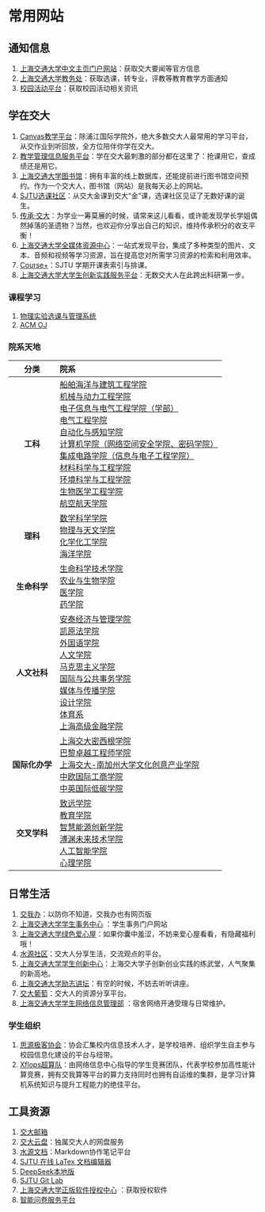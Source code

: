 # 常用网站
## 通知信息
1. [上海交通大学中文主页门户网站](https://www.sjtu.edu.cn/)：获取交大要闻等官方信息
2. [上海交通大学教务处](https://jwc.sjtu.edu.cn/)：获取选课，转专业，评教等教育教学方面通知
3. [校园活动平台](https://activity.sjtu.edu.cn/academic)：获取校园活动相关资讯

## 学在交大
1. [Canvas教学平台](https://oc.sjtu.edu.cn/)：除浦江国际学院外，绝大多数交大人最常用的学习平台，从交作业到听回放，全方位陪伴你学在交大。
2. [教学管理信息服务平台](https://i.sjtu.edu.cn/)：学在交大最刺激的部分都在这里了：抢课用它，查成绩还是用它。
3. [上海交通大学图书馆](https://www.lib.sjtu.edu.cn/f/main/index.shtml)：拥有丰富的线上数据库，还能提前进行图书馆空间预约。作为一个交大人，图书馆（网站）是我每天必上的网站。
4. [SJTU选课社区](https://course.sjtu.plus/)：从交大金课到交大“金”课，选课社区见证了无数好课的诞生。
5. [传承·交大](https://share.dyweb.sjtu.cn/)：为学业一筹莫展的时候，请常来这儿看看，或许能发现学长学姐偶然掉落的圣遗物？当然，也欢迎你分享出自己的知识，维持传承积分的收支平衡！
6. [上海交通大学全媒体资源中心](https://vlc.sjtu.edu.cn/)：一站式发现平台，集成了多种类型的图片、文本、音频和视频等学习资源，旨在提高您对所需学习资源的检索和利用效率。
7. [Course+](https://geek.sjtu.edu.cn/course-plus/)：SJTU 学期开课表索引与排课。
8. [上海交通大学大学生创新实践服务平台](https://prp.jwc.sjtu.edu.cn/)：无数交大人在此跨出科研第一步。
### 课程学习
1. [物理实验选课与管理系统](http://www.phycai.sjtu.edu.cn/)
2. [ACM OJ](https://acm.sjtu.edu.cn/OnlineJudge/)
### 院系天地
|    分类     | 院系                                                                                                                                                                                                                                                                                                                                                                                                                                                              |
| :-------: | :-------------------------------------------------------------------------------------------------------------------------------------------------------------------------------------------------------------------------------------------------------------------------------------------------------------------------------------------------------------------------------------------------------------------------------------------------------------- |
|  **工科**   | [船舶海洋与建筑工程学院](https://naoce.sjtu.edu.cn) <br> [机械与动力工程学院](https://me.sjtu.edu.cn) <br> [电子信息与电气工程学院（学部）](https://www.seiee.sjtu.edu.cn) <br> [电气工程学院](https://eei.sjtu.edu.cn/) <br> [自动化与感知学院]() <br> [计算机学院（网络空间安全学院、密码学院）]() <br> [集成电路学院（信息与电子工程学院）](https://icisee.sjtu.edu.cn) <br> [材料科学与工程学院](https://smse.sjtu.edu.cn) <br> [环境科学与工程学院](https://sese.sjtu.edu.cn) <br> [生物医学工程学院](https://bme.sjtu.edu.cn) <br> [航空航天学院](https://www.aero.sjtu.edu.cn) |
|  **理科**   | [数学科学学院](https://www.math.sjtu.edu.cn) <br> [物理与天文学院](https://www.physics.sjtu.edu.cn) <br> [化学化工学院](https://scce.sjtu.edu.cn) <br> [海洋学院](https://soo.sjtu.edu.cn/)                                                                                                                                                                                                                                                                                            |
| **生命科学**  | [生命科学技术学院](https://life.sjtu.edu.cn) <br> [农业与生物学院](https://www.agri.sjtu.edu.cn) <br> [医学院](https://www.shsmu.edu.cn) <br> [药学院](https://pharm.sjtu.edu.cn)                                                                                                                                                                                                                                                                                                    |
| **人文社科**  | [安泰经济与管理学院](https://acem.sjtu.edu.cn) <br> [凯原法学院](https://law.sjtu.edu.cn) <br> [外国语学院](https://sfl.sjtu.edu.cn) <br> [人文学院](https://shss.sjtu.edu.cn) <br> [马克思主义学院](https://ma.sjtu.edu.cn/) <br> [国际与公共事务学院](https://www.sipa.sjtu.edu.cn) <br> [媒体与传播学院](https://smc.sjtu.edu.cn/) <br> [设计学院](https://designschool.sjtu.edu.cn) <br> [体育系](https://tiyuxi.sjtu.edu.cn) <br> [上海高级金融学院](https://www.saif.sjtu.edu.cn)                                         |
| **国际化办学** | [上海交大密西根学院](https://www.ji.sjtu.edu.cn/) <br> [巴黎卓越工程师学院](https://speit.sjtu.edu.cn) <br> [上海交大-南加州大学文化创意产业学院](https://icci.sjtu.edu.cn) <br> [中欧国际工商学院](https://cn.ceibs.edu) <br> [中英国际低碳学院](https://lcc.sjtu.edu.cn)                                                                                                                                                                                                                                         |
| **交叉学科**  | [致远学院](https://zhiyuan.sjtu.edu.cn) <br> [教育学院](https://soe.sjtu.edu.cn/) <br> [智慧能源创新学院](https://www.senergy.sjtu.edu.cn/) <br> [溥渊未来技术学院](https://gift.sjtu.edu.cn/) <br> [人工智能学院](https://soai.sjtu.edu.cn/) <br> [心理学院](https://psychology.sjtu.edu.cn/)                                                                                                                                                                                                    |

## 日常生活
1. [交我办](https://my.sjtu.edu.cn/)：以防你不知道，交我办也有网页版
2. [上海交通大学学生事务中心](https://affairs.sjtu.edu.cn/) ：学生事务门户网站
3. [上海交通大学绿色爱心屋](https://aixinwu.sjtu.edu.cn/)：如果你囊中羞涩，不妨来爱心屋看看，有隐藏福利哦！
4. [水源社区](https://shuiyuan.sjtu.edu.cn/)：交大人分享生活，交流观点的平台。
5. [上海交通大学学生创新中心](https://www.si.sjtu.edu.cn/home)：上海交大学子创新创业实践的练武堂，人气聚集的新高地。
6. [上海交通大学励志讲坛](https://lzjt.sjtu.edu.cn/)：有空的时候，不妨去听听讲座。
7. [交大葡萄](https://pt.sjtu.edu.cn/index.php)：交大人的资源分享平台。
8. [上海交通大学学生网络信息管理部](https://nimo.sjtu.edu.cn/) ：宿舍网络开通受理与日常维护。
### 学生组织
1. [思源极客协会](https://geek.sjtu.edu.cn/)：协会汇集校内信息技术人才，是学校培养、组织学生自主参与校园信息化建设的平台与纽带。
2. [Xflops超算队](https://xflops.sjtu.edu.cn)：由网络信息中心指导的学生竞赛团队，代表学校参加高性能计算竞赛，拥有交我算等平台的算力支持同时也拥有自运维的集群，是学习计算机系统知识与提升工程能力的绝佳平台。
## 工具资源
1. [交大邮箱](https://mail.sjtu.edu.cn/)
2. [交大云盘](https://jbox.sjtu.edu.cn/)：独属交大人的网盘服务
3. [水源文档](https://notes.sjtu.edu.cn/)：Markdown协作笔记平台
4. [SJTU 在线 LaTex 文档编辑器](https://latex.sjtu.edu.cn/)
5. [DeepSeek本地版](https://chat.sjtu.edu.cn/)
6. [SJTU Git Lab](https://git.sjtu.edu.cn/)
7. [上海交通大学正版软件授权中心](https://software.sjtu.edu.cn/) ：获取授权软件
8. [智能问卷服务平台](https://wj.sjtu.edu.cn/)
